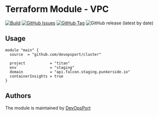 # Terraform Module - VPC

[![Build](https://github.com/devopsport/cluster/actions/workflows/main.yml/badge.svg?branch=main)](https://github.com/devopsport/cluster/actions/workflows/main.yml)
[![GitHub Issues](https://img.shields.io/github/issues/devopsport/cluster.svg)](https://github.com/devopsport/cluster/issues)
[![GitHub Tag](https://img.shields.io/github/tag-date/devopsport/cluster.svg?style=plastic)](https://github.com/devopsport/cluster/tags/)
![GitHub release (latest by date)](https://img.shields.io/github/v/release/devopsport/cluster)

## Usage

```hcl
module "main" {
  source  = "github.com/devopsport/cluster"

  project           = "titan"
  env               = "staging"
  domain            = "api.falcon.staging.punkerside.io"
  containerInsights = true
}
```

## Authors

The module is maintained by [DevOpsPort](https://github.com/devopsport)